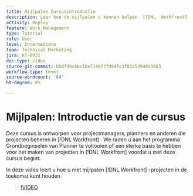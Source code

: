 ```yaml
---
title: Mijlpalen Cursusintroductie
description: Leer hoe de mijlpalen u kunnen helpen  [!DNL  Workfront]  projecten houden die zich vooruit bewegen.
activity: deploy
feature: Work Management
type: Tutorial
role: User
level: Intermediate
team: Technical Marketing
jira: KT-8931
doc-type: video
source-git-commit: bbdf99c6bc1be714077fd94fc3f8325394de36b3
workflow-type: tm+mt
source-wordcount: '64'
ht-degree: 0%

---
```


# Mijlpalen: Introductie van de cursus

Deze cursus is ontworpen voor projectmanagers, planners en anderen die projecten beheren in [!DNL Workfront] . We raden u aan het programma Grondbeginselen van Planner te voltooien of een sterke basis te hebben voor het maken van projecten in [!DNL Workfront] voordat u met deze cursus begint.

In deze video leert u hoe u met mijlpalen [!DNL  Workfront] -projecten in de toekomst kunt houden.

>[!VIDEO](https://video.tv.adobe.com/v/335203/?quality=12&learn=on&enablevpops=1)
